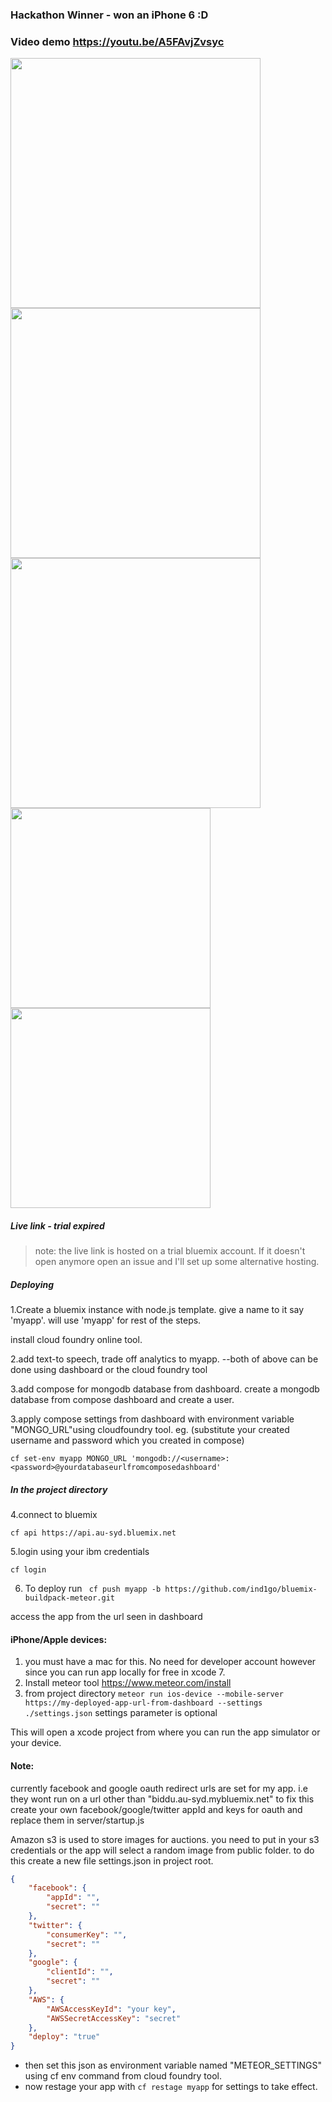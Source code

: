 ### Hackathon Winner - won an iPhone 6 :D

### Video demo https://youtu.be/A5FAvjZvsyc

<img src="http://imgur.com/Usk4GLV.jpg" alt="" height="400px">
<img src="http://imgur.com/vjqrWI9.jpg" alt="" height="400px">
<img src="http://imgur.com/AoYwEGp.jpg" alt="" height="400px">

<br>

<img src="http://imgur.com/RoBBVsN.jpg" alt="" width="320px">
<img src="http://imgur.com/ojZ9IKU.jpg" alt="" width="320px">


##### Live link - trial expired
> note: the live link is hosted on a trial bluemix account. If it doesn't open anymore open an issue and I'll 
set up some alternative hosting.


##### Deploying 

1.Create a bluemix instance with node.js template. give a name to it say 'myapp'. will use 'myapp' for rest of the steps.

install cloud foundry online tool.


2.add text-to speech, trade off analytics to myapp.
--both of above can be done using dashboard or the cloud foundry tool

3.add compose for mongodb database from dashboard.
create a mongodb database from compose dashboard and create a user.

3.apply compose settings from dashboard with environment variable "MONGO_URL"using cloudfoundry tool.
eg. (substitute your created username and password which you created in compose)

```cf set-env myapp MONGO_URL 'mongodb://<username>:<password>@yourdatabaseurlfromcomposedashboard'```



##### In the project directory

4.connect to bluemix

```cf api https://api.au-syd.bluemix.net```

5.login using your ibm credentials 

 ```cf login```

 

6. To deploy run
``` cf push myapp -b https://github.com/ind1go/bluemix-buildpack-meteor.git```

access the app from the url seen in dashboard




#### iPhone/Apple devices:

1. you must have a mac for this. No need for developer account however since you can run app locally for free in xcode 7.
2. Install meteor tool https://www.meteor.com/install
3.  from project directory ```meteor run ios-device --mobile-server https://my-deployed-app-url-from-dashboard --settings ./settings.json``` 
settings parameter is optional 

This will open a xcode project from where you can run the app simulator or your device.


#### Note:
currently facebook and google oauth redirect urls are set for my app. i.e they wont run on a url other than "biddu.au-syd.mybluemix.net"
to fix this create your own facebook/google/twitter appId and keys for oauth and replace them in server/startup.js

Amazon s3 is used to store images for auctions. you need to put in your s3 credentials or the app will select a random image from public folder.
to do this create a new file settings.json in project root.

```//settings.json
{	
	"facebook": {
		"appId": "",
		"secret": ""
	},
	"twitter": {
		"consumerKey": "",
		"secret": ""
	},
	"google": {
		"clientId": "",
		"secret": ""
	},
	"AWS": {
		"AWSAccessKeyId": "your key",
		"AWSSecretAccessKey": "secret"
	},
	"deploy": "true"
}

```
- then set this json as environment variable named "METEOR_SETTINGS" using cf 	env command from cloud foundry tool. 
- now restage your app with ```cf restage myapp``` 
	for settings to take effect.
